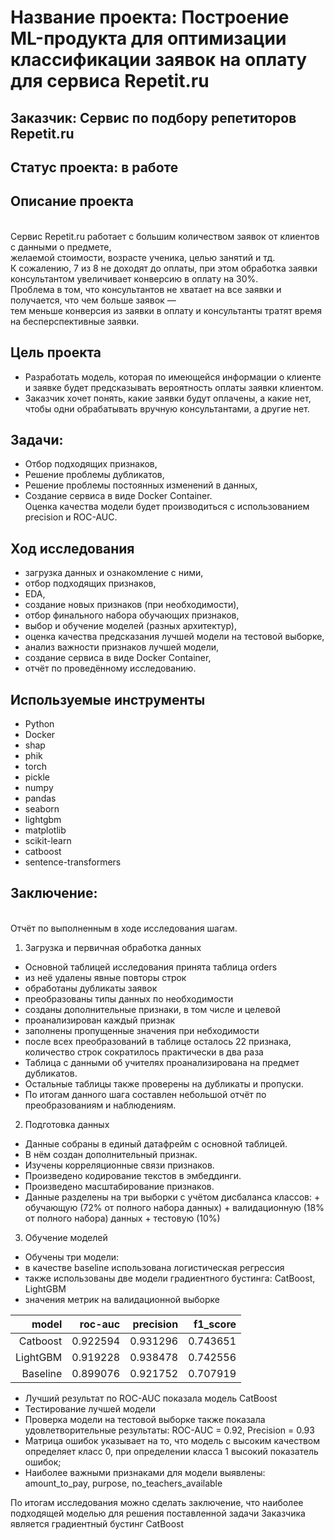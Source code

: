 # Название проекта: Построение ML-продукта для оптимизации классификации заявок на оплату для сервиса Repetit.ru

## Заказчик: Сервис по подбору репетиторов Repetit.ru

## Статус проекта: в работе

## Описание проекта
<br>Сервис Repetit.ru работает с большим количеством заявок от клиентов с данными о предмете, 
<br>желаемой стоимости, возрасте ученика, целью занятий и тд. 
<br>К сожалению, 7 из 8 не доходят до оплаты, при этом обработка заявки консультантом увеличивает конверсию в оплату на 30%. 
<br>Проблема в том, что консультантов не хватает на все заявки и получается, что чем больше заявок — 
<br>тем меньше конверсия из заявки в оплату и консультанты тратят время на бесперспективные заявки.

## Цель проекта
- Разработать модель, которая по имеющейся информации о клиенте и заявке будет предсказывать вероятность оплаты заявки клиентом. 
- Заказчик хочет понять, какие заявки будут оплачены, а какие нет, чтобы одни обрабатывать вручную консультантами, а другие нет. 

## Задачи:
- Отбор подходящих признаков,
- Решение проблемы дубликатов,
- Решение проблемы постоянных изменений в данных,
- Создание сервиса в виде Docker Container.
<br>Оценка качества модели будет производиться с использованием precision и ROC-AUC.

## Ход исследования
- загрузка данных и ознакомление с ними,
- отбор подходящих признаков,
- EDA,
- создание новых признаков (при необходимости),
- отбор финального набора обучающих признаков,
- выбор и обучение моделей (разных архитектур),
- оценка качества предсказания лучшей модели на тестовой выборке,
- анализ важности признаков лучшей модели,
- создание сервиса в виде Docker Container,
- отчёт по проведённому исследованию.

## Используемые инструменты
- Python
- Docker
- shap
- phik
- torch
- pickle
- numpy
- pandas
- seaborn
- lightgbm
- matplotlib
- scikit-learn
- catboost
- sentence-transformers
## Заключение:
<br>Отчёт по выполненным в ходе исследования шагам.
1. Загрузка и первичная обработка данных
  - Основной таблицей исследования принята таблица orders 
  - из неё удалены явные повторы строк
  - обработаны дубликаты заявок
  - преобразованы типы данных по необходимости
  - созданы дополнительные признаки, в том числе и целевой
  - проанализирован каждый признак
  - заполнены пропущенные значения при небходимости
  - после всех преобразований в таблице осталось 22 признака, количество строк сократилось практически в два раза
  - Таблица с данными об учителях проанализирована на предмет дубликатов.
  - Остальные таблицы также проверены на дубликаты и пропуски.
  - По итогам данного шага составлен небольшой отчёт по преобразованиям и наблюдениям.
2. Подготовка данных
  - Данные собраны в единый датафрейм с основной таблицей.
  - В нём создан дополнительный признак.
  - Изучены корреляционные связи признаков.
  - Произведено кодирование текстов в эмбеддинги.
  - Произведено масштабирование признаков.
  - Данные разделены на три выборки с учётом дисбаланса классов:
        + обучающую (72% от полного набора данных)
        + валидационную (18% от полного набора) данных
        + тестовую (10%)
3. Обучение моделей
  - Обучены три модели:
  - в качестве baseline использована логистическая регрессия
  - также использованы две модели градиентного бустинга: CatBoost, LightGBM
  - значения метрик на валидационной выборке

|model|roc-auc|precision|f1_score|
|---:|---:|---:|---:|
|Catboost|0.922594|0.931296|0.743651|
|LightGBM|0.919228|0.938478|0.742556|
|Baseline|0.899076|0.921752|0.707919|

  - Лучший результат по ROC-AUC показала модель CatBoost
  - Тестирование лучшей модели
  - Проверка модели на тестовой выборке также показала удовлетворительные результаты: ROC-AUC = 0.92, Precision = 0.93
  - Матрица ошибок указывает на то, что модель с высоким качеством определяет класс 0, при определении класса 1 высокий показатель ошибок;
  - Наиболее важными признаками для модели выявлены: amount_to_pay, purpose, no_teachers_available

По итогам исследования можно сделать заключение, что наиболее подходящей моделью для решения поставленной задачи Заказчика является градиентный бустинг CatBoost
